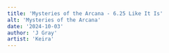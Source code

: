 ```yaml
---
title: 'Mysteries of the Arcana - 6.25 Like It Is'
alt: 'Mysteries of the Arcana'
date: '2024-10-03'
author: 'J Gray'
artist: 'Keira'
---
```

